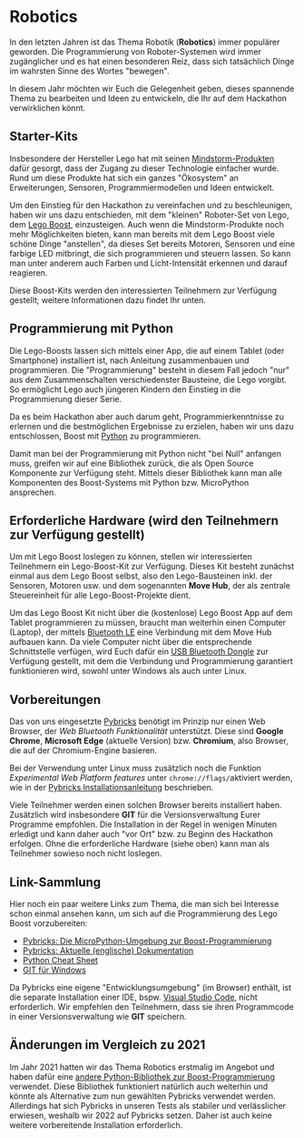 # Robotics

In den letzten Jahren ist das Thema Robotik (**Robotics**) immer populärer geworden. Die Programmierung von Roboter-Systemen wird immer zugänglicher und es hat einen besonderen Reiz, dass sich tatsächlich Dinge im wahrsten Sinne des Wortes "bewegen".

In diesem Jahr möchten wir Euch die Gelegenheit geben, dieses spannende Thema zu bearbeiten und Ideen zu entwickeln, die Ihr auf dem Hackathon verwirklichen könnt.

## Starter-Kits

Insbesondere der Hersteller Lego hat mit seinen [Mindstorm-Produkten](https://de.wikipedia.org/wiki/Lego_Mindstorms_NXT#Nachfolgesystem_Mindstorms_EV3) dafür gesorgt, dass der Zugang zu dieser Technologie einfacher wurde. Rund um diese Produkte hat sich ein ganzes "Ökosystem" an Erweiterungen, Sensoren, Programmiermodellen und Ideen entwickelt.

Um den Einstieg für den Hackathon zu vereinfachen und zu beschleunigen, haben wir uns dazu entschieden, mit dem "kleinen" Roboter-Set von Lego, dem [Lego Boost](https://www.lego.com/de-de/themes/boost), einzusteigen. Auch wenn die Mindstorm-Produkte noch mehr Möglichkeiten bieten, kann man bereits mit dem Lego Boost viele schöne Dinge "anstellen", da dieses Set bereits Motoren, Sensoren und eine farbige LED mitbringt, die sich programmieren und steuern lassen. So kann man unter anderem auch Farben und Licht-Intensität erkennen und darauf reagieren.

Diese Boost-Kits werden den interessierten Teilnehmern zur Verfügung gestellt; weitere Informationen dazu findet Ihr unten.

## Programmierung mit Python
Die Lego-Boosts lassen sich mittels einer App, die auf einem Tablet (oder Smartphone) installiert ist, nach Anleitung zusammenbauen und programmieren. Die "Programmierung" besteht in diesem Fall jedoch "nur" aus dem Zusammenschalten verschiedenster Bausteine, die Lego vorgibt. So ermöglicht Lego auch jüngeren Kindern den Einstieg in die Programmierung dieser Serie.

Da es beim Hackathon aber auch darum geht, Programmierkenntnisse zu erlernen und die bestmöglichen Ergebnisse zu erzielen, haben wir uns dazu entschlossen, Boost mit [Python](https://www.python.org/) zu programmieren.

Damit man bei der Programmierung mit Python nicht "bei Null" anfangen muss, greifen wir auf eine Bibliothek zurück, die als Open Source Komponente zur Verfügung steht. Mittels dieser Bibliothek kann man alle Komponenten des Boost-Systems mit Python bzw. MicroPython ansprechen.

## Erforderliche Hardware (wird den Teilnehmern zur Verfügung gestellt)
Um mit Lego Boost loslegen zu können, stellen wir interessierten Teilnehmern ein Lego-Boost-Kit zur Verfügung. Dieses Kit besteht zunächst einmal aus dem Lego Boost selbst, also den Lego-Bausteinen inkl. der Sensoren, Motoren usw. und dem sogenannten **Move Hub**, der als zentrale Steuereinheit für alle Lego-Boost-Projekte dient.

Um das Lego Boost Kit nicht über die (kostenlose) Lego Boost App auf dem Tablet programmieren zu müssen, braucht man weiterhin einen Computer (Laptop), der mittels [Bluetooth LE](https://de.wikipedia.org/wiki/Bluetooth_Low_Energy) eine Verbindung mit dem Move Hub aufbauen kann. Da viele Computer nicht über die entsprechende Schnittstelle verfügen, wird Euch dafür ein [USB Bluetooth Dongle](https://www.silabs.com/wireless/bluetooth/bluegiga-low-energy-legacy-modules/device.bled112) zur Verfügung gestellt, mit dem die Verbindung und Programmierung garantiert funktionieren wird, sowohl unter Windows als auch unter Linux.

## Vorbereitungen
Das von uns eingesetzte [Pybricks](https://pybricks.com/) benötigt im Prinzip nur einen Web Browser, der *Web Bluetooth Funktionalität* unterstützt. Diese sind **Google Chrome**, **Microsoft Edge** (aktuelle Version) bzw. **Chromium**, also Browser, die auf der Chromium-Engine basieren.

Bei der Verwendung unter Linux muss zusätzlich noch die Funktion *Experimental Web Platform features* unter `chrome://flags/`aktiviert werden, wie in der [Pybricks Installationsanleitung](https://pybricks.com/install/technic-boost-city/) beschrieben.

Viele Teilnehmer werden einen solchen Browser bereits installiert haben. Zusätzlich wird insbesondere **GIT** für die Versionsverwaltung Eurer Programme empfohlen. Die Installation in der Regel in wenigen Minuten erledigt und kann daher auch "vor Ort" bzw. zu Beginn des Hackathon erfolgen. Ohne die erforderliche Hardware (siehe oben) kann man als Teilnehmer sowieso noch nicht loslegen.

## Link-Sammlung
Hier noch ein paar weitere Links zum Thema, die man sich bei Interesse schon einmal ansehen kann, um sich auf die Programmierung des Lego Boost vorzubereiten:

* [Pybricks: Die MicroPython-Umgebung zur Boost-Programmierung](https://pybricks.com/)
* [Pybricks: Aktuelle (englische) Dokumentation](https://docs.pybricks.com/_/downloads/en/latest/pdf/)
* [Python Cheat Sheet](https://github.com/ehmatthes/pcc/releases/download/v1.0.0/beginners_python_cheat_sheet_pcc_all.pdf)
* [GIT für Windows](https://gitforwindows.org/)

Da Pybricks eine eigene "Entwicklungsumgebung" (im Browser) enthält, ist die separate Installation einer IDE, bspw. [Visual Studio Code](https://code.visualstudio.com/), nicht erforderlich. Wir empfehlen den Teilnehmern, dass sie ihren Programmcode in einer Versionsverwaltung wie **GIT** speichern.

## Änderungen im Vergleich zu 2021
Im Jahr 2021 hatten wir das Thema Robotics erstmalig im Angebot und haben dafür eine [andere Python-Bibliothek zur Boost-Programmierung](https://github.com/undera/pylgbst) verwendet. Diese Bibliothek funktioniert natürlich auch weiterhin und könnte als Alternative zum nun gewählten Pybricks verwendet werden. Allerdings hat sich Pybricks in unseren Tests als stabiler und verlässlicher erwiesen, weshalb wir 2022 auf Pybricks setzen. Daher ist auch keine weitere vorbereitende Installation erforderlich.
